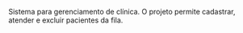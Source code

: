 Sistema para gerenciamento de clínica. O projeto permite cadastrar, atender e excluir pacientes da fila.
